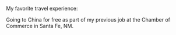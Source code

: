 My favorite travel experience:

Going to China for free as part of my previous job at the Chamber of Commerce in Santa Fe, NM.
